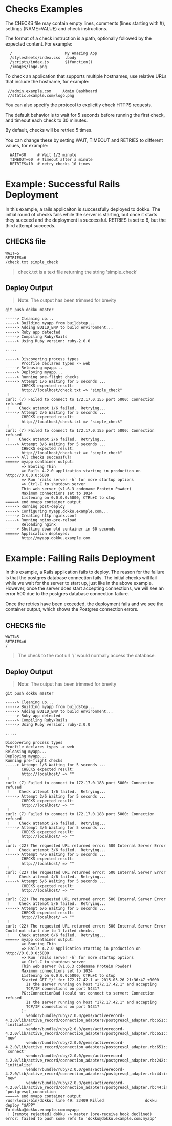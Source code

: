 # Checks Examples

The CHECKS file may contain empty lines, comments (lines starting with #),
settings (NAME=VALUE) and check instructions.

The format of a check instruction is a path, optionally followed by the
expected content.  For example:

	  /                       My Amazing App
	  /stylesheets/index.css  .body
	  /scripts/index.js       $(function()
	  /images/logo.png

To check an application that supports multiple hostnames, use relative URLs
that include the hostname, for example:

	 //admin.example.com     Admin Dashboard
	 //static.example.com/logo.png

You can also specify the protocol to explicitly check HTTPS requests.

The default behavior is to wait for 5 seconds before running the first check,
and timeout each check to 30 minutes.

By default, checks will be retried 5 times.  

You can change these by setting WAIT, TIMEOUT and RETRIES to different values, for
example:

	  WAIT=30     # Wait 1/2 minute
	  TIMEOUT=60  # Timeout after a minute
	  RETRIES=10  # retry checks 10 times

# Example: Successful Rails Deployment
In this example, a rails applicaiton is successfully deployed to dokku.  The initial round of checks fails while the server is starting, but once it starts they succeed and the deployment is successful.
RETRIES is set to 6, but the third attempt succeeds.

## CHECKS file

````
WAIT=5
RETRIES=6
/check.txt simple_check
````

> check.txt is a text file returning the string 'simple_check'

## Deploy Output

> Note: The output has been trimmed for brevity

````
git push dokku master

-----> Cleaning up...
-----> Building myapp from buildstep...
-----> Adding BUILD_ENV to build environment...
-----> Ruby app detected
-----> Compiling Ruby/Rails
-----> Using Ruby version: ruby-2.0.0

.....

-----> Discovering process types
       Procfile declares types -> web
-----> Releasing myapp...
-----> Deploying myapp...
-----> Running pre-flight checks
-----> Attempt 1/6 Waiting for 5 seconds ...
       CHECKS expected result:
       http://localhost/check.txt => "simple_check"
 !
curl: (7) Failed to connect to 172.17.0.155 port 5000: Connection refused
 !    Check attempt 1/6 failed.  Retrying...
-----> Attempt 2/6 Waiting for 5 seconds ...
       CHECKS expected result:
       http://localhost/check.txt => "simple_check"
 !
curl: (7) Failed to connect to 172.17.0.155 port 5000: Connection refused
 !    Check attempt 2/6 failed.  Retrying...
-----> Attempt 3/6 Waiting for 5 seconds ...
       CHECKS expected result:
       http://localhost/check.txt => "simple_check"
-----> All checks successful!
=====> myapp container output:
       => Booting Thin
       => Rails 4.2.0 application starting in production on http://0.0.0.0:5000
       => Run `rails server -h` for more startup options
       => Ctrl-C to shutdown server
       Thin web server (v1.6.3 codename Protein Powder)
       Maximum connections set to 1024
       Listening on 0.0.0.0:5000, CTRL+C to stop
=====> end myapp container output
-----> Running post-deploy
-----> Configuring myapp.dokku.example.com...
-----> Creating http nginx.conf
-----> Running nginx-pre-reload
       Reloading nginx
-----> Shutting down old container in 60 seconds
=====> Application deployed:
       http://myapp.dokku.example.com
````

# Example: Failing Rails Deployment
In this example, a Rails application fails to deploy.  The reason for the failure is that the postgres database connection fails.  The initial checks will fail while we wait for the server to start up, just like in the above example.  However, once the server does start accepting connections, we will see an error 500 due to the postgres database connection failure.

Once the retries have been exceeded, the deployment fails and we see the container output, which shows the Postgres connection errors.

## CHECKS file

````
WAIT=5
RETRIES=6
/
````

> The check to the root url '/' would normally access the database.

## Deploy Output

> Note: The output has been trimmed for brevity

````
git push dokku master

-----> Cleaning up...
-----> Building myapp from buildstep...
-----> Adding BUILD_ENV to build environment...
-----> Ruby app detected
-----> Compiling Ruby/Rails
-----> Using Ruby version: ruby-2.0.0

.....

Discovering process types
Procfile declares types -> web
Releasing myapp...
Deploying myapp...
Running pre-flight checks
-----> Attempt 1/6 Waiting for 5 seconds ...
       CHECKS expected result:
       http://localhost/ => ""
 !
curl: (7) Failed to connect to 172.17.0.188 port 5000: Connection refused
 !    Check attempt 1/6 failed.  Retrying...
-----> Attempt 2/6 Waiting for 5 seconds ...
       CHECKS expected result:
       http://localhost/ => ""
 !    
curl: (7) Failed to connect to 172.17.0.188 port 5000: Connection refused
 !    Check attempt 2/6 failed.  Retrying...
-----> Attempt 3/6 Waiting for 5 seconds ...
       CHECKS expected result:
       http://localhost/ => ""
 !    
curl: (22) The requested URL returned error: 500 Internal Server Error
 !    Check attempt 3/6 failed.  Retrying...
-----> Attempt 4/6 Waiting for 5 seconds ...
       CHECKS expected result:
       http://localhost/ => ""
 !    
curl: (22) The requested URL returned error: 500 Internal Server Error
 !    Check attempt 4/6 failed.  Retrying...
-----> Attempt 5/6 Waiting for 5 seconds ...
       CHECKS expected result:
       http://localhost/ => ""
 !    
curl: (22) The requested URL returned error: 500 Internal Server Error
 !    Check attempt 5/6 failed.  Retrying...
-----> Attempt 6/6 Waiting for 5 seconds ...
       CHECKS expected result:
       http://localhost/ => ""
 !    
curl: (22) The requested URL returned error: 500 Internal Server Error
Could not start due to 1 failed checks.
 !    Check attempt 6/6 failed.  Retrying...
=====> myapp container output:
       => Booting Thin
       => Rails 4.2.0 application starting in production on http://0.0.0.0:5000
       => Run `rails server -h` for more startup options
       => Ctrl-C to shutdown server
       Thin web server (v1.6.3 codename Protein Powder)
       Maximum connections set to 1024
       Listening on 0.0.0.0:5000, CTRL+C to stop
       Started GET "/" for 172.17.42.1 at 2015-03-26 21:36:47 +0000
         Is the server running on host "172.17.42.1" and accepting
         TCP/IP connections on port 5431?
       PG::ConnectionBad (could not connect to server: Connection refused
         Is the server running on host "172.17.42.1" and accepting
         TCP/IP connections on port 5431?
       ):
         vendor/bundle/ruby/2.0.0/gems/activerecord-4.2.0/lib/active_record/connection_adapters/postgresql_adapter.rb:651:in `initialize'
         vendor/bundle/ruby/2.0.0/gems/activerecord-4.2.0/lib/active_record/connection_adapters/postgresql_adapter.rb:651:in `new'
         vendor/bundle/ruby/2.0.0/gems/activerecord-4.2.0/lib/active_record/connection_adapters/postgresql_adapter.rb:651:in `connect'
         vendor/bundle/ruby/2.0.0/gems/activerecord-4.2.0/lib/active_record/connection_adapters/postgresql_adapter.rb:242:in `initialize'
         vendor/bundle/ruby/2.0.0/gems/activerecord-4.2.0/lib/active_record/connection_adapters/postgresql_adapter.rb:44:in `new'
         vendor/bundle/ruby/2.0.0/gems/activerecord-4.2.0/lib/active_record/connection_adapters/postgresql_adapter.rb:44:in `postgresql_connection
=====> end myapp container output
/usr/local/bin/dokku: line 49: 23409 Killed                  dokku deploy "$APP"
To dokku@dokku.example.com:myapp
 ! [remote rejected] dokku -> master (pre-receive hook declined)
error: failed to push some refs to 'dokku@dokku.example.com:myapp'
````
